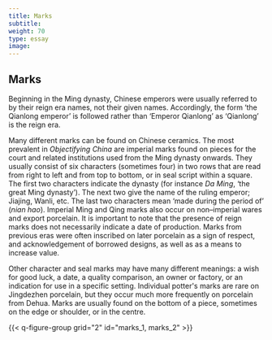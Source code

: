 ```yaml
---
title: Marks
subtitle:
weight: 70
type: essay
image:
---
```



## Marks

Beginning in the Ming dynasty, Chinese emperors were usually referred to by their reign era names, not their given names. Accordingly, the form ‘the Qianlong emperor’ is followed rather than ‘Emperor Qianlong’ as ‘Qianlong’ is the reign era.

Many different marks can be found on Chinese ceramics. The most prevalent in *Objectifying China* are imperial marks found on pieces for the court and related institutions used from the Ming dynasty onwards. They usually consist of six characters (sometimes four) in two rows that are read from right to left and from top to bottom, or in seal script within a square. The first two characters indicate the dynasty (for instance *Da Ming*, ‘the great Ming dynasty’). The next two give the name of the ruling emperor; Jiajing, Wanli, etc. The last two characters mean ‘made during the period of’ (*nian hao*). Imperial Ming and Qing marks also occur on non–imperial wares and export porcelain. It is important to note that the presence of reign marks does not necessarily indicate a date of production. Marks from previous eras were often inscribed on later porcelain as a sign of respect, and acknowledgement of borrowed designs, as well as as a means to increase value.

Other character and seal marks may have many different meanings: a wish for good luck, a date, a quality comparison, an owner or factory, or an indication for use in a specific setting. Individual potter's marks are rare on Jingdezhen porcelain, but they occur much more frequently on porcelain from Dehua. Marks are usually found on the bottom of a piece, sometimes on the edge or shoulder, or in the centre.

{{< q-figure-group grid="2" id="marks_1, marks_2" >}}
